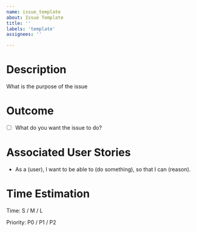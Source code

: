 ```yaml
---
name: issue_template
about: Issue Template
title: ''
labels: 'template'
assignees: ''

---
```


# Description
What is the purpose of the issue

# Outcome
- [ ] What do you want the issue to do?

# Associated User Stories
- As a (user), I want to be able to (do something), so that I can (reason).

# Time Estimation
Time: S / M / L

Priority: P0 / P1 / P2
